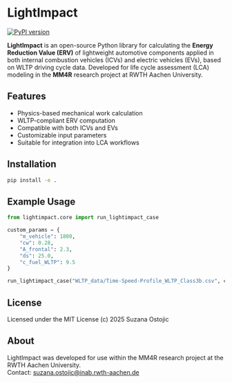 # LightImpact
[![PyPI version](https://badge.fury.io/py/lightimpact.svg)](https://badge.fury.io/py/lightimpact)

**LightImpact** is an open-source Python library for calculating the **Energy Reduction Value (ERV)** of lightweight automotive components applied in both internal combustion vehicles (ICVs) and electric vehicles (EVs), based on WLTP driving cycle data.
Developed for life cycle assessment (LCA) modeling in the **MM4R** research project at RWTH Aachen University.

## Features
- Physics-based mechanical work calculation
- WLTP-compliant ERV computation
- Compatible with both ICVs and EVs
- Customizable input parameters
- Suitable for integration into LCA workflows

## Installation
```bash
pip install -e .
```

## Example Usage
```python
from lightimpact.core import run_lightimpact_case

custom_params = {
    "m_vehicle": 1800,
    "cw": 0.28,
    "A_frontal": 2.3,
    "ds": 25.0,
    "c_fuel_WLTP": 9.5
}

run_lightimpact_case("WLTP_data/Time-Speed-Profile_WLTP_Class3b.csv", custom_params)
```

## License
Licensed under the MIT License (c) 2025 Suzana Ostojic

## About
LightImpact was developed for use within the MM4R research project at the RWTH Aachen University.  
Contact: [suzana.ostojic@inab.rwth-aachen.de](mailto:suzana.ostojic@inab.rwth-aachen.de)
